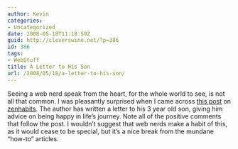 ```yaml
---
author: Kevin
categories:
- Uncategorized
date: 2008-05-18T11:18:59Z
guid: http://cleverswine.net/?p=386
id: 386
tags:
- WebStuff
title: A Letter to His Son
url: /2008/05/18/a-letter-to-his-son/
---
```


Seeing a web nerd speak from the heart, for the whole world to see, is not all that common. I was pleasantly surprised when I came across [this post](http://zenhabits.net/2008/05/a-letter-to-my-son-on-starting-out-in-life/) on [zenhabits](http://zenhabits.net/). The author has written a letter to his 3 year old son, giving him advice on being happy in life&#8217;s journey. Note all of the positive comments that follow the post. I wouldn&#8217;t suggest that web nerds make a habit of this, as it would cease to be special, but it&#8217;s a nice break from the mundane &#8220;how-to&#8221; articles.